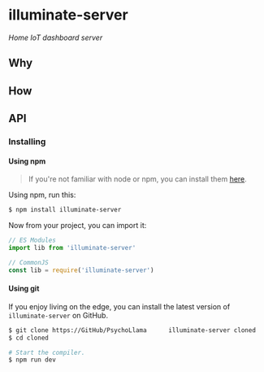 # illuminate-server

*Home IoT dashboard server*

## Why
<!-- Explain why you built the project -->

## How
<!-- Explain how it solves the problem -->

## API

### Installing

#### Using npm
> If you're not familiar with node or npm, you can install them [here](https://docs.npmjs.com/getting-started/what-is-npm).

Using npm, run this:
```sh
$ npm install illuminate-server
```

Now from your project, you can import it:

```js
// ES Modules
import lib from 'illuminate-server'

// CommonJS
const lib = require('illuminate-server')
```

#### Using git
If you enjoy living on the edge, you can install the latest version of `illuminate-server` on GitHub.

```sh
$ git clone https://GitHub/PsychoLlama      illuminate-server cloned
$ cd cloned

# Start the compiler.
$ npm run dev
```

